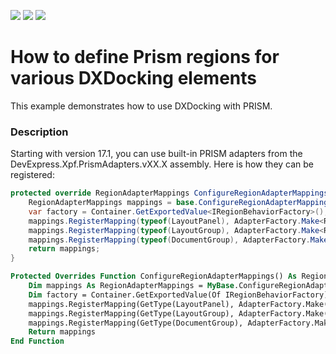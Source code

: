 <!-- default badges list -->
![](https://img.shields.io/endpoint?url=https://codecentral.devexpress.com/api/v1/VersionRange/128643433/17.1.3%2B)
[![](https://img.shields.io/badge/Open_in_DevExpress_Support_Center-FF7200?style=flat-square&logo=DevExpress&logoColor=white)](https://supportcenter.devexpress.com/ticket/details/E3339)
[![](https://img.shields.io/badge/📖_How_to_use_DevExpress_Examples-e9f6fc?style=flat-square)](https://docs.devexpress.com/GeneralInformation/403183)
<!-- default badges end -->
# How to define Prism regions for various DXDocking elements


<p>This example demonstrates how to use DXDocking with PRISM.</p>


<h3>Description</h3>

<p>Starting with version 17.1, you can use built-in PRISM adapters from the DevExpress.Xpf.PrismAdapters.vXX.X assembly. Here is how they can be registered:</p>

```cs
protected override RegionAdapterMappings ConfigureRegionAdapterMappings() {
    RegionAdapterMappings mappings = base.ConfigureRegionAdapterMappings();
    var factory = Container.GetExportedValue<IRegionBehaviorFactory>();
    mappings.RegisterMapping(typeof(LayoutPanel), AdapterFactory.Make<RegionAdapterBase<LayoutPanel>>(factory));
    mappings.RegisterMapping(typeof(LayoutGroup), AdapterFactory.Make<RegionAdapterBase<LayoutGroup>>(factory));
    mappings.RegisterMapping(typeof(DocumentGroup), AdapterFactory.Make<RegionAdapterBase<DocumentGroup>>(factory));
    return mappings;
}
```

```vb
Protected Overrides Function ConfigureRegionAdapterMappings() As RegionAdapterMappings
	Dim mappings As RegionAdapterMappings = MyBase.ConfigureRegionAdapterMappings()
	Dim factory = Container.GetExportedValue(Of IRegionBehaviorFactory)()
    mappings.RegisterMapping(GetType(LayoutPanel), AdapterFactory.Make(Of RegionAdapterBase(Of LayoutPanel))(factory))
    mappings.RegisterMapping(GetType(LayoutGroup), AdapterFactory.Make(Of RegionAdapterBase(Of LayoutGroup))(factory))
    mappings.RegisterMapping(GetType(DocumentGroup), AdapterFactory.Make(Of RegionAdapterBase(Of DocumentGroup))(factory))
    Return mappings
End Function
```


